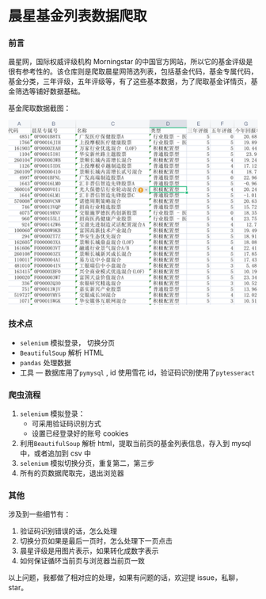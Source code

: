# 晨星基金列表数据爬取

### 前言

晨星网，国际权威评级机构 Morningstar 的中国官方网站，所以它的基金评级是很有参考性的。该仓库则是爬取晨星网筛选列表，包括基金代码，基金专属代码，基金分类，三年评级，五年评级等，有了这些基本数据，为了爬取基金详情页，基金筛选等铺好数据基础。

基金爬取数据截图：

<img src="./screenshot/fund_result.png" style="zoom:50%;" />

### 技术点

- `selenium` 模拟登录， 切换分页
- `BeautifulSoup` 解析 HTML
- `pandas` 处理数据
- 工具 — 数据库用了`pymysql` , id 使用雪花 id，验证码识别使用了`pytesseract`

### 爬虫流程

1. `selenium` 模拟登录：
   - 可采用验证码识别方式
   - 设置已经登录好的账号 cookies
2. 利用`BeautifulSoup` 解析 html，提取当前页的基金列表信息，存入到 mysql 中，或者追加到 csv 中
3. `selenium` 模拟切换分页，重复第二，第三步
4. 所有的页数据爬取完，退出浏览器

### 其他

涉及到一些细节有：

1. 验证码识别错误的话，怎么处理
2. 切换分页如果是最后一页时，怎么处理下一页点击
3. 晨星评级是用图片表示，如果转化成数字表示
4. 如何保证循环当前页与浏览器当前页一致

以上问题，我都做了相对应的处理，如果有问题的话，欢迎提 issue，私聊，star。
